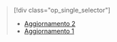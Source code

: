 > [!div class="op_single_selector"]
> * [Aggiornamento 2](../articles/storsimple/storsimple-deployment-walkthrough-gov-u2.md)
> * [Aggiornamento 1](../articles/storsimple/storsimple-deployment-walkthrough-gov.md)
> 
> 

